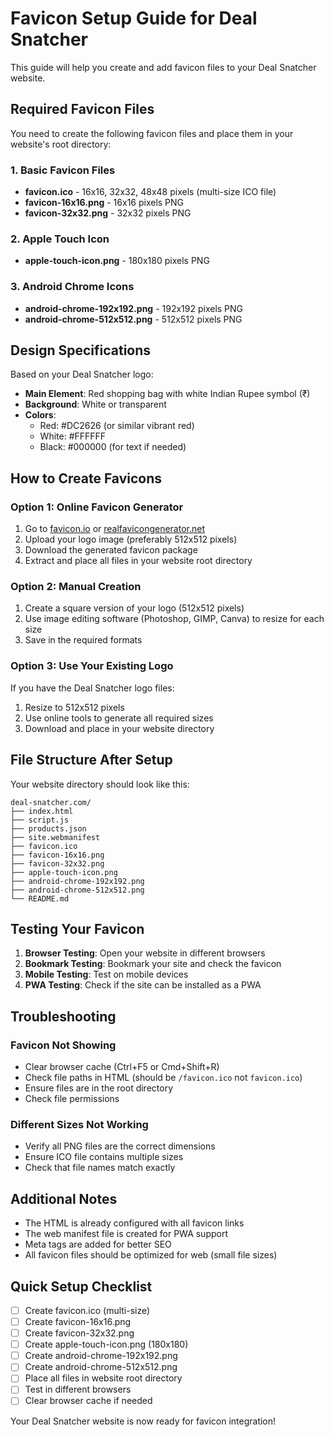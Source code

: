 # Favicon Setup Guide for Deal Snatcher

This guide will help you create and add favicon files to your Deal Snatcher website.

## Required Favicon Files

You need to create the following favicon files and place them in your website's root directory:

### 1. Basic Favicon Files
- **favicon.ico** - 16x16, 32x32, 48x48 pixels (multi-size ICO file)
- **favicon-16x16.png** - 16x16 pixels PNG
- **favicon-32x32.png** - 32x32 pixels PNG

### 2. Apple Touch Icon
- **apple-touch-icon.png** - 180x180 pixels PNG

### 3. Android Chrome Icons
- **android-chrome-192x192.png** - 192x192 pixels PNG
- **android-chrome-512x512.png** - 512x512 pixels PNG

## Design Specifications

Based on your Deal Snatcher logo:
- **Main Element**: Red shopping bag with white Indian Rupee symbol (₹)
- **Background**: White or transparent
- **Colors**: 
  - Red: #DC2626 (or similar vibrant red)
  - White: #FFFFFF
  - Black: #000000 (for text if needed)

## How to Create Favicons

### Option 1: Online Favicon Generator
1. Go to [favicon.io](https://favicon.io/) or [realfavicongenerator.net](https://realfavicongenerator.net/)
2. Upload your logo image (preferably 512x512 pixels)
3. Download the generated favicon package
4. Extract and place all files in your website root directory

### Option 2: Manual Creation
1. Create a square version of your logo (512x512 pixels)
2. Use image editing software (Photoshop, GIMP, Canva) to resize for each size
3. Save in the required formats

### Option 3: Use Your Existing Logo
If you have the Deal Snatcher logo files:
1. Resize to 512x512 pixels
2. Use online tools to generate all required sizes
3. Download and place in your website directory

## File Structure After Setup

Your website directory should look like this:
```
deal-snatcher.com/
├── index.html
├── script.js
├── products.json
├── site.webmanifest
├── favicon.ico
├── favicon-16x16.png
├── favicon-32x32.png
├── apple-touch-icon.png
├── android-chrome-192x192.png
├── android-chrome-512x512.png
└── README.md
```

## Testing Your Favicon

1. **Browser Testing**: Open your website in different browsers
2. **Bookmark Testing**: Bookmark your site and check the favicon
3. **Mobile Testing**: Test on mobile devices
4. **PWA Testing**: Check if the site can be installed as a PWA

## Troubleshooting

### Favicon Not Showing
- Clear browser cache (Ctrl+F5 or Cmd+Shift+R)
- Check file paths in HTML (should be `/favicon.ico` not `favicon.ico`)
- Ensure files are in the root directory
- Check file permissions

### Different Sizes Not Working
- Verify all PNG files are the correct dimensions
- Ensure ICO file contains multiple sizes
- Check that file names match exactly

## Additional Notes

- The HTML is already configured with all favicon links
- The web manifest file is created for PWA support
- Meta tags are added for better SEO
- All favicon files should be optimized for web (small file sizes)

## Quick Setup Checklist

- [ ] Create favicon.ico (multi-size)
- [ ] Create favicon-16x16.png
- [ ] Create favicon-32x32.png
- [ ] Create apple-touch-icon.png (180x180)
- [ ] Create android-chrome-192x192.png
- [ ] Create android-chrome-512x512.png
- [ ] Place all files in website root directory
- [ ] Test in different browsers
- [ ] Clear browser cache if needed

Your Deal Snatcher website is now ready for favicon integration!
